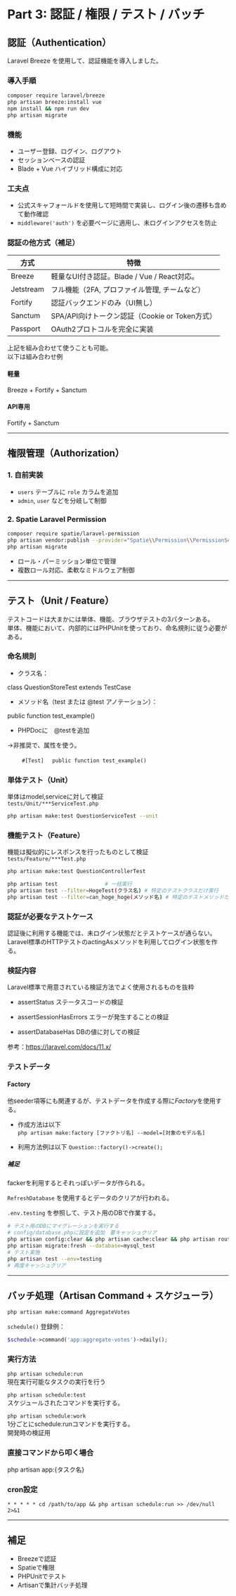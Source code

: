 # Part 3: 認証 / 権限 / テスト / バッチ

##  認証（Authentication）

Laravel Breeze を使用して、認証機能を導入しました。

### 導入手順

```bash
composer require laravel/breeze
php artisan breeze:install vue
npm install && npm run dev
php artisan migrate
```

### 機能

- ユーザー登録、ログイン、ログアウト
- セッションベースの認証
- Blade + Vue ハイブリッド構成に対応

### 工夫点

- 公式スキャフォールドを使用して短時間で実装し、ログイン後の遷移も含めて動作確認
- `middleware('auth')` を必要ページに適用し、未ログインアクセスを防止


###  認証の他方式（補足）

| 方式 | 特徴 |
|------|------|
| Breeze | 軽量なUI付き認証。Blade / Vue / React対応。 |
| Jetstream | フル機能（2FA, プロファイル管理, チームなど） |
| Fortify | 認証バックエンドのみ（UI無し） |
| Sanctum | SPA/API向けトークン認証（Cookie or Token方式） |
| Passport | OAuth2プロトコルを完全に実装 |

上記を組み合わせて使うことも可能。  
以下は組み合わせ例

#### 軽量
Breeze + Fortify + Sanctum
#### API専用
Fortify + Sanctum

---

## 権限管理（Authorization）

### 1. 自前実装

- `users` テーブルに `role` カラムを追加
- `admin`, `user` などを分岐して制御

### 2. Spatie Laravel Permission

```bash
composer require spatie/laravel-permission
php artisan vendor:publish --provider="Spatie\\Permission\\PermissionServiceProvider"
php artisan migrate
```

- ロール・パーミッション単位で管理
- 複数ロール対応、柔軟なミドルウェア制御

---

## テスト（Unit / Feature）

テストコードは大まかには単体、機能、ブラウザテストの3パターンある。  
単体、機能において、内部的にはPHPUnitを使っており、命名規則に従う必要がある。  

### 命名規則
- クラス名：

class QuestionStoreTest extends TestCase

- メソッド名（test または @test アノテーション）：

public function test_example()

- PHPDocに　@testを追加

→非推奨で、属性を使う。

　```
　#[Test]
　public function test_example()
　```

### 単体テスト（Unit）

単体はmodel,serviceに対して検証  
`tests/Unit/***ServiceTest.php`

```bash
php artisan make:test QuestionServiceTest --unit
```

### 機能テスト（Feature）

機能は擬似的にレスポンスを行ったものとして検証  
`tests/Feature/***Test.php`

```bash
php artisan make:test QuestionControllerTest
```

```bash
php artisan test               # 一括実行
php artisan test --filter=HogeTest(クラス名) # 特定のテストクラスだけ実行
php artisan test --filter=can_hoge_hoge(メソッド名) # 特定のテストメソッドだけ実行
```

### 認証が必要なテストケース

認証後に利用する機能では、未ログイン状態だとテストケースが通らない。  
Laravel標準のHTTPテストのactingAsメソッドを利用してログイン状態を作る。

### 検証内容

Laravel標準で用意されている検証方法でよく使用されるものを抜粋

- assertStatus
ステータスコードの検証

- assertSessionHasErrors
エラーが発生することの検証

- assertDatabaseHas
DBの値に対しての検証

参考：https://laravel.com/docs/11.x/

### テストデータ  

#### Factory

他seeder項等にも関連するが、テストデータを作成する際に*Factory*を使用する。  

- 作成方法は以下  
`php artisan make:factory [ファクトリ名] --model=[対象のモデル名]`

- 利用方法例は以下
`Question::factory()->create();`

##### 補足

fackerを利用するとそれっぽいデータが作られる。

`RefreshDatabase` を使用するとデータのクリアが行われる。

`.env.testing` を参照して、テスト用のDBで作業する。

```bash
# テスト用のDBにマイグレーションを実行する
# config/database.phpに設定を追加　要キャッシュクリア
php artisan config:clear && php artisan cache:clear && php artisan route:clear
php artisan migrate:fresh --database=mysql_test
# テスト実施
php artisan test --env=testing
# 再度キャッシュクリア
```

---

## バッチ処理（Artisan Command + スケジューラ）

```bash
php artisan make:command AggregateVotes
```

`schedule()` 登録例：

```php
$schedule->command('app:aggregate-votes')->daily();
```

### 実行方法

`php artisan schedule:run`  
現在実行可能なタスクの実行を行う

`php artisan schedule:test`  
スケジュールされたコマンドを実行する。

`php artisan schedule:work`  
1分ごとにschedule:runコマンドを実行する。  
開発時の検証用

### 直接コマンドから叩く場合  
php artisan app:{タスク名}

### cron設定

```cron
* * * * * cd /path/to/app && php artisan schedule:run >> /dev/null 2>&1
```

---

## 補足

- Breezeで認証
- Spatieで権限
- PHPUnitでテスト
- Artisanで集計バッチ処理

